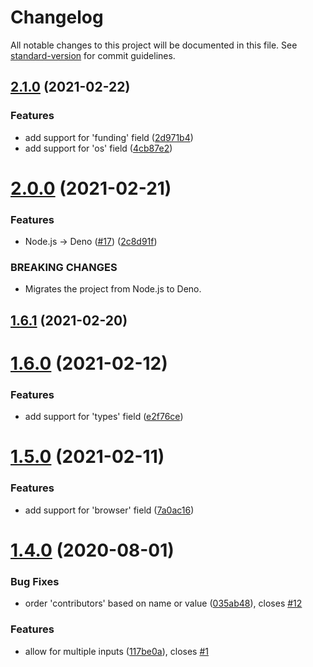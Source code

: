 # Changelog

All notable changes to this project will be documented in this file. See [standard-version](https://github.com/conventional-changelog/standard-version) for commit guidelines.

## [2.1.0](https://github.com/bentruyman/nice-package-json/compare/v2.0.0...v2.1.0) (2021-02-22)


### Features

* add support for 'funding' field ([2d971b4](https://github.com/bentruyman/nice-package-json/commit/2d971b4586349b627a88c2a79f75192ac3fb24ee))
* add support for 'os' field ([4cb87e2](https://github.com/bentruyman/nice-package-json/commit/4cb87e2b20ad6094908a21c65d2a9237190f8d50))

# [2.0.0](https://github.com/bentruyman/nice-package-json/compare/v1.6.1...v2.0.0) (2021-02-21)


### Features

* Node.js -> Deno ([#17](https://github.com/bentruyman/nice-package-json/issues/17)) ([2c8d91f](https://github.com/bentruyman/nice-package-json/commit/2c8d91f5f754bdf36810730b78d36257eb464eed))


### BREAKING CHANGES

* Migrates the project from Node.js to Deno.



## [1.6.1](https://github.com/bentruyman/nice-package-json/compare/v1.6.0...v1.6.1) (2021-02-20)



# [1.6.0](https://github.com/bentruyman/nice-package-json/compare/v1.5.0...v1.6.0) (2021-02-12)


### Features

* add support for 'types' field ([e2f76ce](https://github.com/bentruyman/nice-package-json/commit/e2f76ce23e6ae4b2f1683f12a6175bfe6bf1fa41))



# [1.5.0](https://github.com/bentruyman/nice-package-json/compare/v1.4.0...v1.5.0) (2021-02-11)


### Features

* add support for 'browser' field ([7a0ac16](https://github.com/bentruyman/nice-package-json/commit/7a0ac164a643718d9d64f4988f0cb84fa282fe2c))



# [1.4.0](https://github.com/bentruyman/nice-package-json/compare/v1.3.0...v1.4.0) (2020-08-01)


### Bug Fixes

* order 'contributors' based on name or value ([035ab48](https://github.com/bentruyman/nice-package-json/commit/035ab486e992fd181c39cf5f3d68d9f9e6a72ff1)), closes [#12](https://github.com/bentruyman/nice-package-json/issues/12)


### Features

* allow for multiple inputs ([117be0a](https://github.com/bentruyman/nice-package-json/commit/117be0a88538e29145fe2d04152e3eb21927701a)), closes [#1](https://github.com/bentruyman/nice-package-json/issues/1)
